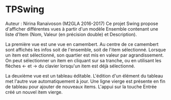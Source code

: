 # TPSwing
Auteur : Nirina Ranaivoson (M2GLA 2016-2017)
Ce projet Swing propose d'afficher différentes vues à partir d'un modèle Ensemble contenant une liste d'Item (Nom, Valeur (en précision double) et Description).

La première vue est une vue en camembert. Au centre de ce camembert sont affichés les infos soit de l'ensemble, soit de l'item sélectionné. Lorsque un item est sélectionné, son quartier est mis en valeur par agrandissement.
On peut sélectionner un item en cliquant sur sa tranche, ou en utilisant les flèches <- et -> du clavier lorsqu'un item est déjà sélectionné.

La deuxième vue est un tableau éditable. L'édition d'un élément du tableau met l'autre vue automatiquement à jour. Une ligne vierge est présente en fin de tableau pour ajouter de nouveaux items. L'appui sur la touche Entrée créé un nouvel item vierge.
